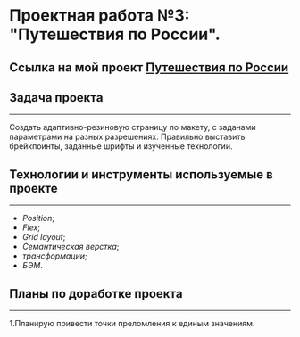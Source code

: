 # Проектная работа №3: "Путешествия по России".
Ссылка на мой проект [Путешествия по России](https://seevpetrov.github.io/russian-travel/)
---

## Задача проекта

---

Создать адаптивно-резиновую страницу по макету, с заданами параметрами на разных разрешениях. Правильно выставить брейкпоинты, заданные шрифты и изученные технологии.

## Технологии и инструменты используемые в проекте

---

- _Position_;
- _Flex_;
- _Grid layout_;
- _Семантическая верстка_;
- _трансформации_;
- _БЭМ_.

## Планы по доработке проекта

---

1.Планирую привести точки преломления к единым значениям.
